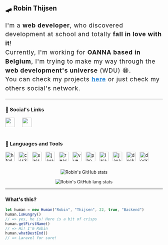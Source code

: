 ## 🛹 Robin Thijsen

<p style="line-height: 1.5em; font-size:1.2rem; letter-spacing: 1px;">
I'm a <strong>web developer</strong>, who discovered development at school and totally <strong>fall in love with it</strong>!<br/>
Currently, I'm working for <strong>OANNA based in Belgium</strong>, I'm trying to make my way through the <strong>web development's universe</strong> (WDU) 😁.<br/>
You can check my projects <strong><a style="color:#328CDC;" href="https://projects.robinthijsen.me/" target="_blank">here</a></strong> or just check my others social's network.
</p>

***

### 📱 Social's Links
[<img width="30px" style="padding-right:20px;" src="https://cdn.jsdelivr.net/gh/devicons/devicon/icons/linkedin/linkedin-original.svg" />](https://www.linkedin.com/in/robin-thijsen-61004a252/)
[<img width="30px" style="padding-right:20px;" src="https://cdn.jsdelivr.net/gh/devicons/devicon/icons/github/github-original.svg" />](https://github.com/RobinThijsen)

#
### 🧰 Languages and Tools

<img align="left" alt="html5" width="30px" style="padding-right:10px;" src="https://cdn.jsdelivr.net/gh/devicons/devicon/icons/html5/html5-plain.svg" />
<img align="left" alt="css3" width="30px" style="padding-right:10px;" src="https://cdn.jsdelivr.net/gh/devicons/devicon/icons/css3/css3-plain.svg" />
<img align="left" alt="sass" width="30px" style="padding-right:10px;" src="https://cdn.jsdelivr.net/gh/devicons/devicon/icons/sass/sass-original.svg" />
<img align="left" alt="javascript" width="30px" style="padding-right:10px;" src="https://cdn.jsdelivr.net/gh/devicons/devicon/icons/javascript/javascript-plain.svg" />
<img align="left" alt="react" width="30px" style="padding-right:10px;" src="https://cdn.jsdelivr.net/gh/devicons/devicon/icons/react/react-original.svg" />
<img align="left" alt="vue" width="30px" style="padding-right:10px;" src="https://cdn.jsdelivr.net/gh/devicons/devicon/icons/vuejs/vuejs-original.svg" />
<img align="left" alt="php" width="30px" style="padding-right:10px;" src="https://cdn.jsdelivr.net/gh/devicons/devicon/icons/php/php-plain.svg" />
<img align="left" alt="laravel" width="30px" style="padding-right:10px;" src="https://cdn.jsdelivr.net/gh/devicons/devicon/icons/laravel/laravel-original.svg" />
<img align="left" alt="java" width="30px" style="padding-right:10px;" src="https://cdn.jsdelivr.net/gh/devicons/devicon/icons/java/java-original.svg" />
<img align="left" alt="docker" width="30px" style="padding-right:10px;" src="https://cdn.jsdelivr.net/gh/devicons/devicon/icons/docker/docker-plain.svg" />
<img align="left" alt="docker" width="30px" style="padding-right:10px;" src="https://cdn.jsdelivr.net/gh/devicons/devicon/icons/nextjs/nextjs-original-wordmark.svg" />
<br />

#
<div align="center">
  <p><img alt="Robin's GitHub stats" src="https://github-readme-stats.vercel.app/api?username=RobinThijsen&show_icons=ture&theme=prussian" /></p>
  <p><img alt="Robin's GitHub lang stats" src="https://github-readme-stats.vercel.app/api/top-langs/?username=RobinThijsen&&hide=TSQL&layout=compact&langs_count=10&theme=prussian" /></p>
</div>

***

### What's this?
```js
let human = new Human("Robin", "Thijsen", 22, true, "Backend")
human.isHungry()
// => yes, he is! Here is a bit of crisps
human.getFirstName()
// => Hi! I'm Robin
human.whatBestEnd()
// => Laravel for sure!
```
